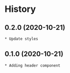 # History

## 0.2.0 (2020-10-21)
	* Update styles

## 0.1.0 (2020-10-21)
	* Adding header component
